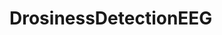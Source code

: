 # DrosinessDetectionEEG
<!-- 
## Structure 

### Script

The scripts offers utilities to create docker for training including port setting, python package installer, jupyter notebook launcher and tensorboard setup tool.

### Code 

#### Prepossessing 
In prepossessing, we use MNE-Python, an open-source Python package for exploring, visualizing, and analyzing human neurophysiological data: MEG, EEG, sEEG, ECoG, NIRS, and more, for prepossessing.

#### Data analyzer
Before using feature selection algorithm, it is better for us to analyze the raw data with our data analyzer.

#### Feature selection 
We will apply Algorithm in greedy way. The output of the feature selection module is a list `removal_list`, which suggests which channel is to removed first to remove the redundancy of the raw data.

#### Machine Learning (LSTM)
We use our classification model by leveraging Pytorch Lighting package. In order to make raw data abstract, we create `DrowsyDataModule()` by splitting training data set, valid data set, test data set into $8:1:1$ coupled with several data-loader function to load data to classification model easier. Then, we create `DrowsyModel()` which uses LSTM model provided by Pytorch Lightning with 256 hidden layers and 3 training layers.

#### Tensorboard checkpoint loader
We can use this loader to inspect whether our result is as expected and where it crashed. Then we can use the checkpoints implemented in LSTM model to reload data and continue training.
 -->
